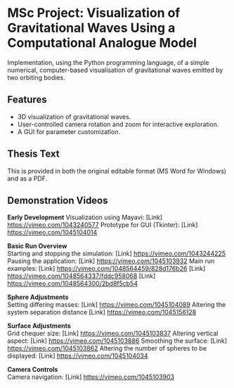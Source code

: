 # MSc Project: Visualization of Gravitational Waves Using a Computational Analogue Model
Implementation, using the Python programming language, of a simple numerical, 
computer-based visualisation of gravitational waves emitted by two orbiting bodies. 

## Features
- 3D visualization of gravitational waves.
- User-controlled camera rotation and zoom for interactive exploration.
- A GUI for parameter customization.

## Thesis Text
This is provided in both the original editable format (MS Word for Windows) and as a PDF.

## Demonstration Videos

**Early Development** 
   Visualization using Mayavi: [Link] https://vimeo.com/1043240577
   Prototype for GUI (Tkinter): [Link] https://vimeo.com/1045104014
	
**Basic Run Overview**  
   Starting and stopping the simulation: [Link] https://vimeo.com/1043244225
   Pausing the application: [Link] https://vimeo.com/1045103932 
   Main run examples: [Link] https://vimeo.com/1048564459/828d176b26
   [Link] https://vimeo.com/1048564337/fddc958068
   [Link] https://vimeo.com/1048564300/2bd8f5cb54
   
**Sphere Adjustments**    
   Setting differing masses: [Link] https://vimeo.com/1045104089
   Altering the system separation distance [Link] https://vimeo.com/1045156128
   
**Surface Adjustments**  
   Grid chequer size: [Link] https://vimeo.com/1045103837
   Altering vertical aspect: [Link] https://vimeo.com/1045103886
   Smoothing the surface: [Link] https://vimeo.com/1045103862
   Altering the number of spheres to be displayed: [Link] https://vimeo.com/1045104034

**Camera Controls**  
   Camera navigation: [Link] https://vimeo.com/1045103903
